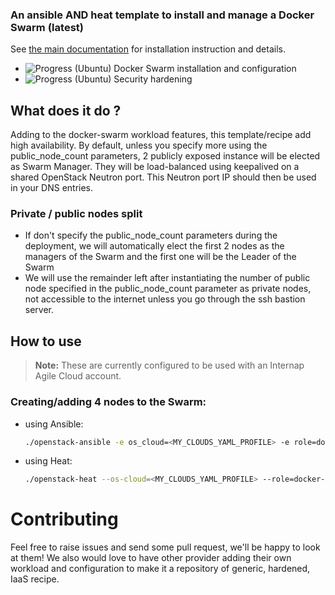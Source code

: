 ### An ansible AND heat template to install and manage a Docker Swarm (latest)

See [the main documentation](/) for installation instruction and details.

+ ![Progress](http://progressed.io/bar/100)   (Ubuntu) Docker Swarm installation and configuration
+ ![Progress](http://progressed.io/bar/0)     (Ubuntu) Security hardening

## What does it do ?
Adding to the docker-swarm workload features, this template/recipe add high
availability. By default, unless you specify more using the public_node_count
parameters, 2 publicly exposed instance will be elected as Swarm Manager. They
will be load-balanced using keepalived on a shared OpenStack Neutron port.
This Neutron port IP should then be used in your DNS entries.

### Private / public nodes split
- If don't specify the public_node_count parameters during the deployment, we will
automatically elect the first 2 nodes as the managers of the Swarm and the first
one will be the Leader of the Swarm
- We will use the remainder left after instantiating the number of public node
specified in the public_node_count parameter as private nodes, not accessible to
the internet unless you go through the ssh bastion server.

## How to use
> **Note:** These are currently configured to be used with an Internap Agile Cloud account.

### Creating/adding 4 nodes to the Swarm:
* using Ansible:
  ```bash
  ./openstack-ansible -e os_cloud=<MY_CLOUDS_YAML_PROFILE> -e role=docker-swarm -e node_count=4
  ```
* using Heat:
  ```bash
  ./openstack-heat --os-cloud=<MY_CLOUDS_YAML_PROFILE> --role=docker-swarm --node_count=4
  ```

# Contributing
Feel free to raise issues and send some pull request, we'll be happy to look at them!
We also would love to have other provider adding their own workload and configuration
to make it a repository of generic, hardened, IaaS recipe.  

